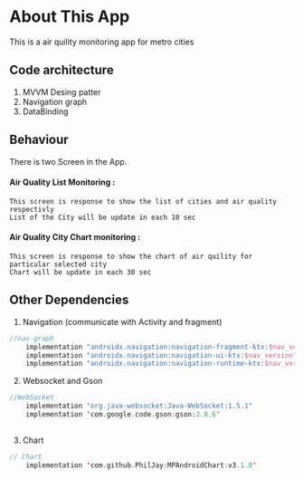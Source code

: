 # About This App
This is a air quility monitoring app for metro cities

## Code architecture
1. MVVM Desing patter
2. Navigation graph
3. DataBinding 

## Behaviour
There is two Screen in the App.
#### Air Quality List Monitoring  :
``` 
This screen is response to show the list of cities and air quality respectivly
List of the City will be update in each 10 sec
```
#### Air Quality City Chart monitoring  :
``` 
This screen is response to show the chart of air quility for particular selected city
Chart will be update in each 30 sec
```



## Other Dependencies
1. Navigation (communicate with Activity and fragment)
```Kotlin
//nav-graph
    implementation "androidx.navigation:navigation-fragment-ktx:$nav_version"
    implementation "androidx.navigation:navigation-ui-ktx:$nav_version"
    implementation "androidx.navigation:navigation-runtime-ktx:$nav_version"

```

2. Websocket and Gson 
```Kotlin
//WebSocket
    implementation "org.java-websocket:Java-WebSocket:1.5.1"
    implementation 'com.google.code.gson:gson:2.8.6'
    
```
    
3. Chart 
```Kotlin
// Chart
    implementation 'com.github.PhilJay:MPAndroidChart:v3.1.0'
```    





